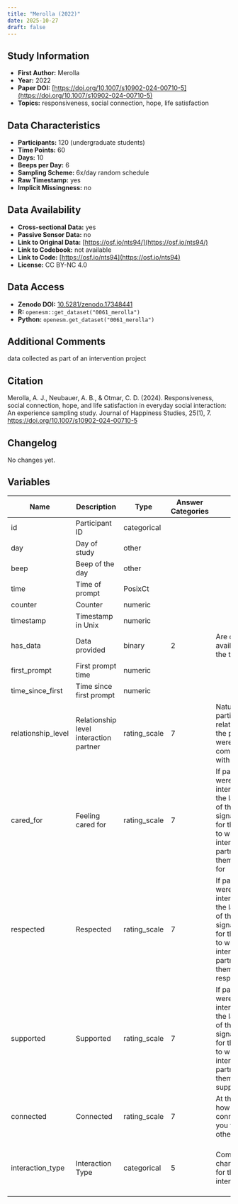 ```yaml
---
title: "Merolla (2022)"
date: 2025-10-27
draft: false
---
```



## Study Information

- **First Author:** Merolla
- **Year:** 2022
- **Paper DOI:** [https://doi.org/10.1007/s10902-024-00710-5](https://doi.org/10.1007/s10902-024-00710-5)
- **Topics:** responsiveness, social connection, hope, life satisfaction

## Data Characteristics

- **Participants:** 120 (undergraduate students)
- **Time Points:** 60
- **Days:** 10
- **Beeps per Day:** 6
- **Sampling Scheme:** 6x/day random schedule
- **Raw Timestamp:** yes
- **Implicit Missingness:** no

## Data Availability

- **Cross-sectional Data:** yes
- **Passive Sensor Data:** no
- **Link to Original Data:** [https://osf.io/nts94/](https://osf.io/nts94/)
- **Link to Codebook:** not available
- **Link to Code:** [https://osf.io/nts94](https://osf.io/nts94)
- **License:** CC BY-NC 4.0

## Data Access

- **Zenodo DOI:** [10.5281/zenodo.17348441](https://doi.org/10.5281/zenodo.17348441)
- **R:** `openesm::get_dataset("0061_merolla")`
- **Python:** `openesm.get_dataset("0061_merolla")`

## Additional Comments

data collected as part of an intervention project


## Citation

Merolla, A. J., Neubauer, A. B., & Otmar, C. D. (2024). Responsiveness, social connection, hope, and life satisfaction in everyday social interaction: An experience sampling study. Journal of Happiness Studies, 25(1), 7. https://doi.org/10.1007/s10902-024-00710-5




## Changelog

No changes yet.

## Variables

| Name | Description | Type | Answer Categories | Details | Labels | Transformation | Source | Assessment Type | Construct | Comments |
|------|-------------|------|------------------|---------|--------|----------------|--------|----------------|----------|----------|
| id | Participant ID | categorical |  |  |  |  |  | ESM |  |  |
| day | Day of study | other |  |  |  |  |  | ESM |  |  |
| beep | Beep of the day | other |  |  |  |  |  | ESM |  |  |
| time | Time of prompt | PosixCt |  |  |  |  |  | ESM |  |  |
| counter | Counter | numeric |  |  |  |  |  | ESM |  |  |
| timestamp | Timestamp in Unix | numeric |  |  |  |  |  | ESM |  |  |
| has_data | Data provided | binary | 2 | Are data available for the timepoint? | FALSE/TRUE |  |  | ESM |  |  |
| first_prompt | First prompt time | numeric |  |  |  |  |  | ESM |  |  |
| time_since_first | Time since first prompt | numeric |  |  |  |  |  | ESM |  |  |
| relationship_level | Relationship level interaction partner | rating_scale | 7 | Nature of the participants' relationship to the person they were communicating with | 1 = No established relationship/stranger; 7 = established relationship |  |  | ESM | social interaction, relationship |  |
| cared_for | Feeling cared for | rating_scale | 7 | If participants were in a social interaction in the last 10 min. of the survey signal: Asked for the degree to which their interaction partner made them feel cared for | 1 = Not at all<br>5 = Extremely |  |  | ESM | responsiveness, social support, social connectedness |  |
| respected | Respected | rating_scale | 7 | If participants were in a social interaction in the last 10 min. of the survey signal: Asked for the degree to which their interaction partner made them feel respected | 1 = Not at all<br>5 = Extremely |  |  | ESM | respect, social support, responsiveness, social interaction |  |
| supported | Supported | rating_scale | 7 | If participants were in a social interaction in the last 10 min. of the survey signal: Asked for the degree to which their interaction partner made them feel supported | 1 = Not at all<br>5 = Extremely |  |  | ESM | social support, responsiveness, social interaction |  |
| connected | Connected | rating_scale | 7 | At this moment, how close and connected do you feel to other people? | 1 = no connection<br>7 = a great deal of connection |  |  | ESM | social connectedness |  |
| interaction_type | Interaction Type | categorical | 5 | Communication channel used for the interaction | Face-to-face, video calls, text messaging/SMS, voice-only phone calls, 0 (no interaction) |  |  | ESM | social interaction, media, communication |  |
